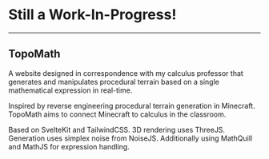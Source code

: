 # Still a Work-In-Progress!

---

## TopoMath

A website designed in correspondence with my calculus professor that generates and manipulates procedural terrain based on a single mathematical expression in real-time.

Inspired by reverse engineering procedural terrain generation in Minecraft. TopoMath aims to connect Minecraft to calculus in the classroom.

Based on SvelteKit and TailwindCSS. 3D rendering uses ThreeJS. Generation uses simplex noise from NoiseJS. Additionally using MathQuill and MathJS for expression handling.
